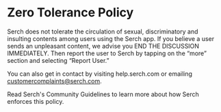 # Zero Tolerance Policy

Serch does not tolerate the circulation of sexual, discriminatory and insulting contents among users using the Serch app. If you believe a user sends an unpleasant content, we advise you END THE DISCUSSION IMMEDIATELY. Then report the user to Serch by tapping on the “more” section and selecting “Report User.”

You can also get in contact by visiting help.serch.com or emailing customercomplaints@serch.com.

Read Serch's Community Guidelines to learn more about how Serch enforces this policy.
